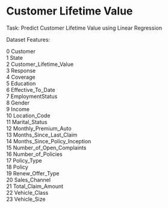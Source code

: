 # Customer Lifetime Value

Task: Predict Customer Lifetime Value using Linear Regression

Dataset Features:

 0   Customer                              
 1   State                                
 2   Customer_Lifetime_Value       
 3   Response                               
 4   Coverage                             
 5   Education                           
 6   Effective_To_Date              
 7   EmploymentStatus                 
 8   Gender                             
 9   Income                              
 10  Location_Code                       
 11  Marital_Status                     
 12  Monthly_Premium_Auto                  
 13  Months_Since_Last_Claim            
 14  Months_Since_Policy_Inception        
 15  Number_of_Open_Complaints           
 16  Number_of_Policies                     
 17  Policy_Type                      
 18  Policy                           
 19  Renew_Offer_Type                      
 20  Sales_Channel                        
 21  Total_Claim_Amount                    
 22  Vehicle_Class                        
 23  Vehicle_Size  

